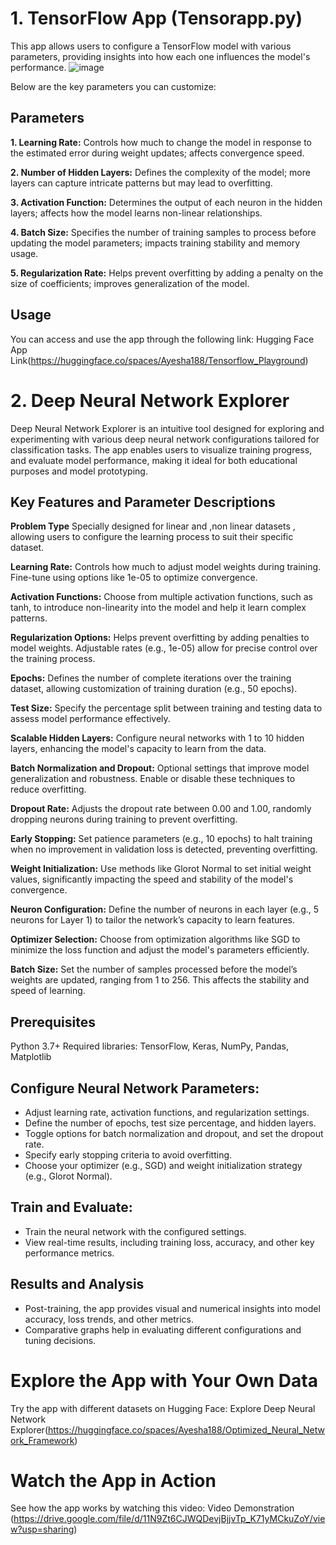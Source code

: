 # 1.  TensorFlow App (Tensorapp.py)
This app allows users to configure a TensorFlow model with various parameters, providing insights into how each one influences the model's performance. 
![image](https://github.com/user-attachments/assets/1e33baf7-887e-49b6-b878-c8b506e3d7e5)


Below are the key parameters you can customize:

## Parameters
**1. Learning Rate:** Controls how much to change the model in response to the estimated error during weight updates; affects convergence speed.

**2. Number of Hidden Layers:** Defines the complexity of the model; more layers can capture intricate patterns but may lead to overfitting.

**3. Activation Function:** Determines the output of each neuron in the hidden layers; affects how the model learns non-linear relationships.

**4. Batch Size:** Specifies the number of training samples to process before updating the model parameters; impacts training stability and memory usage.

**5. Regularization Rate:**  Helps prevent overfitting by adding a penalty on the size of coefficients; improves generalization of the model.

## Usage
You can access and use the app through the following link: Hugging Face App Link(https://huggingface.co/spaces/Ayesha188/Tensorflow_Playground)



# 2. Deep Neural Network Explorer
Deep Neural Network Explorer is an intuitive tool designed for exploring and experimenting with various deep neural network configurations tailored for classification tasks. The app enables users to visualize training progress, and evaluate model performance, making it ideal for both educational purposes and model prototyping.

## Key Features and Parameter Descriptions
**Problem  Type** Specially designed for linear and ,non linear datasets , allowing users to configure the learning process to suit their specific dataset.

**Learning Rate:** Controls how much to adjust model weights during training. Fine-tune using options like 1e-05 to optimize convergence.

**Activation Functions:** Choose from multiple activation functions, such as tanh, to introduce non-linearity into the model and help it learn complex patterns.

**Regularization Options:** Helps prevent overfitting by adding penalties to model weights. Adjustable rates (e.g., 1e-05) allow for precise control over the training process.

**Epochs:** Defines the number of complete iterations over the training dataset, allowing customization of training duration (e.g., 50 epochs).

**Test Size:** Specify the percentage split between training and testing data to assess model performance effectively.

**Scalable Hidden Layers:** Configure neural networks with 1 to 10 hidden layers, enhancing the model's capacity to learn from the data.

**Batch Normalization and Dropout:** Optional settings that improve model generalization and robustness. Enable or disable these techniques to reduce overfitting.

**Dropout Rate:** Adjusts the dropout rate between 0.00 and 1.00, randomly dropping neurons during training to prevent overfitting.

**Early Stopping:** Set patience parameters (e.g., 10 epochs) to halt training when no improvement in validation loss is detected, preventing overfitting.

**Weight Initialization:** Use methods like Glorot Normal to set initial weight values, significantly impacting the speed and stability of the model's convergence.

**Neuron Configuration:** Define the number of neurons in each layer (e.g., 5 neurons for Layer 1) to tailor the network’s capacity to learn features.

**Optimizer Selection:** Choose from optimization algorithms like SGD to minimize the loss function and adjust the model's parameters efficiently.

**Batch Size:** Set the number of samples processed before the model’s weights are updated, ranging from 1 to 256. This affects the stability and speed of learning.


## Prerequisites
Python 3.7+
Required libraries: TensorFlow, Keras, NumPy, Pandas, Matplotlib

## Configure Neural Network Parameters:

* Adjust learning rate, activation functions, and regularization settings.
* Define the number of epochs, test size percentage, and hidden layers.
* Toggle options for batch normalization and dropout, and set the dropout rate.
* Specify early stopping criteria to avoid overfitting.
* Choose your optimizer (e.g., SGD) and weight initialization strategy (e.g., Glorot Normal).
## Train and Evaluate:

* Train the neural network with the configured settings.
* View real-time results, including training loss, accuracy, and other key performance metrics.
## Results and Analysis
* Post-training, the app provides visual and numerical insights into model accuracy, loss trends, and other metrics.
* Comparative graphs help in evaluating different configurations and tuning decisions.

# Explore the App with Your Own Data
Try the app with different datasets on Hugging Face: Explore Deep Neural Network Explorer(https://huggingface.co/spaces/Ayesha188/Optimized_Neural_Network_Framework)
# Watch the App in Action
See how the app works by watching this video: Video Demonstration (https://drive.google.com/file/d/11N9Zt6CJWQDevjBjjvTp_K71yMCkuZoY/view?usp=sharing)
